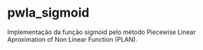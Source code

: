 # pwla_sigmoid
 Implementação da função sigmoid pelo método Piecewise Linear Aproximation of Non Linear Function (PLAN).
